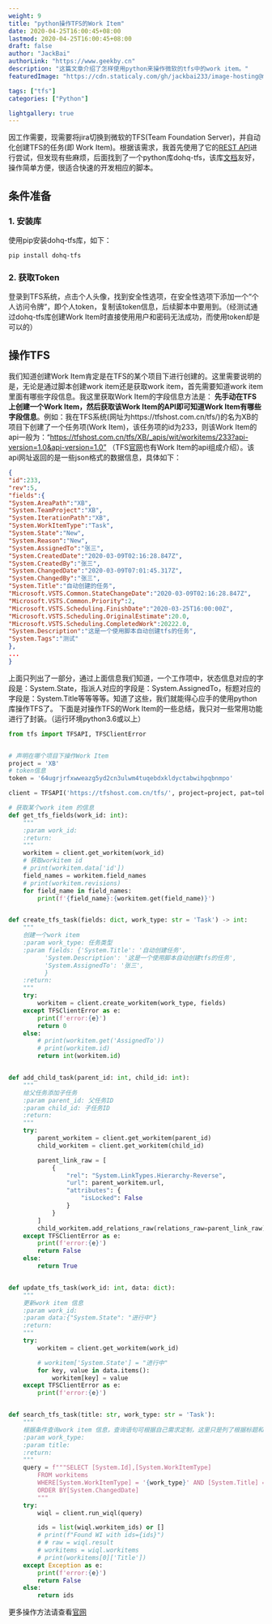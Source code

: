 ```yaml
---
weight: 9
title: "python操作TFS的Work Item"
date: 2020-04-25T16:00:45+08:00
lastmod: 2020-04-25T16:00:45+08:00
draft: false
author: "JackBai"
authorLink: "https://www.geekby.cn"
description: "这篇文章介绍了怎样使用python来操作微软的tfs中的work item。"
featuredImage: "https://cdn.staticaly.com/gh/jackbai233/image-hosting@master/20211024/python-tfs.5r4p0wc7jjo0.png"

tags: ["tfs"]
categories: ["Python"]

lightgallery: true
---
```


因工作需要，现需要将jira切换到微软的TFS(Team Foundation Server)，并自动化创建TFS的任务(即 Work Item)。根据该需求，我首先使用了它的[REST API](https://docs.microsoft.com/zh-cn/rest/api/azure/devops/wit/work%20items?view=azure-devops-rest-6.0)进行尝试，但发现有些麻烦，后面找到了一个python库dohq-tfs，该库[文档](https://devopshq.github.io/tfs/installation.html)友好，操作简单方便，很适合快速的开发相应的脚本。
<!--more-->

## 条件准备
### 1. 安装库
使用pip安装dohq-tfs库，如下：

```
pip install dohq-tfs
```
### 2. 获取Token
登录到TFS系统，点击个人头像，找到安全性选项，在安全性选项下添加一个“个人访问令牌”，即个人token，复制该token信息，后续脚本中要用到。（经测试通过dohq-tfs库创建Work Item时直接使用用户和密码无法成功，而使用token却是可以的）

## 操作TFS

我们知道创建Work Item肯定是在TFS的某个项目下进行创建的。这里需要说明的是，无论是通过脚本创建work item还是获取work item，首先需要知道work item里面有哪些字段信息。我这里获取Work Item的字段信息方法是： **先手动在TFS上创建一个Work Item，然后获取该Work Item的API即可知道Work Item有哪些字段信息**。例如：我在TFS系统(网址为https://tfshost.com.cn/tfs/)的名为XB的项目下创建了一个任务项(Work Item)，该任务项的id为233，则该Work Item的api一般为：“https://tfshost.com.cn/tfs/XB/_apis/wit/workitems/233?api-version=1.0&api-version=1.0” （TFS[官网](https://docs.microsoft.com/zh-cn/rest/api/azure/devops/wit/work%20items/get%20work%20item?view=azure-devops-rest-6.0)也有Work Item的api组成介绍）。该api网址返回的是一些json格式的数据信息，具体如下：
```json
{
"id":233,
"rev":5,
"fields":{
"System.AreaPath":"XB",
"System.TeamProject":"XB",
"System.IterationPath":"XB",
"System.WorkItemType":"Task",
"System.State":"New",
"System.Reason":"New",
"System.AssignedTo":"张三",
"System.CreatedDate":"2020-03-09T02:16:28.847Z",
"System.CreatedBy":"张三",
"System.ChangedDate":"2020-03-09T07:01:45.317Z",
"System.ChangedBy":"张三",
"System.Title":"自动创建的任务",
"Microsoft.VSTS.Common.StateChangeDate":"2020-03-09T02:16:28.847Z",
"Microsoft.VSTS.Common.Priority":2,
"Microsoft.VSTS.Scheduling.FinishDate":"2020-03-25T16:00:00Z",
"Microsoft.VSTS.Scheduling.OriginalEstimate":20.0,
"Microsoft.VSTS.Scheduling.CompletedWork":20222.0,
"System.Description":"这是一个使用脚本自动创建tfs的任务",
"System.Tags":"测试"
},
...
}
```
上面只列出了一部分，通过上面信息我们知道，一个工作项中，状态信息对应的字段是：System.State，指派人对应的字段是：System.AssignedTo，标题对应的字段是：System.Title等等等等。知道了这些，我们就能得心应手的使用python库操作TFS了。
下面是对操作TFS的Work Item的一些总结，我只对一些常用功能进行了封装。（运行环境python3.6或以上）

```python
from tfs import TFSAPI, TFSClientError


# 声明在哪个项目下操作Work Item
project = 'XB'
# token信息
token = '64ugrjrfxwweazg5yd2cn3ulwm4tuqebdxkldyctabwihpqbnmpo'

client = TFSAPI('https://tfshost.com.cn/tfs/', project=project, pat=token)

# 获取某个work item 的信息
def get_tfs_fields(work_id: int):
    """
    :param work_id:
    :return:
    """
    workitem = client.get_workitem(work_id)
    # 获取workitem id
    # print(workitem.data['id'])
    field_names = workitem.field_names
    # print(workitem.revisions)
    for field_name in field_names:
        print(f'{field_name}:{workitem.get(field_name)}')


def create_tfs_task(fields: dict, work_type: str = 'Task') -> int:
    """
    创建一个work item
    :param work_type: 任务类型
    :param fields: {'System.Title': '自动创建任务',
          'System.Description': '这是一个使用脚本自动创建tfs的任务',
          'System.AssignedTo': '张三',
          }
    :return:
    """
    try:
        workitem = client.create_workitem(work_type, fields)
    except TFSClientError as e:
        print(f'error:{e}')
        return 0
    else:
        # print(workitem.get('AssignedTo'))
        # print(workitem.id)
        return int(workitem.id)


def add_child_task(parent_id: int, child_id: int):
    """
    给父任务添加子任务
    :param parent_id: 父任务ID
    :param child_id: 子任务ID
    :return:
    """
    try:
        parent_workitem = client.get_workitem(parent_id)
        child_workitem = client.get_workitem(child_id)

        parent_link_raw = [
            {
                "rel": "System.LinkTypes.Hierarchy-Reverse",
                "url": parent_workitem.url,
                "attributes": {
                    "isLocked": False
                }
            }
        ]
        child_workitem.add_relations_raw(relations_raw=parent_link_raw)
    except TFSClientError as e:
        print(f'error:{e}')
        return False
    else:
        return True


def update_tfs_task(work_id: int, data: dict):
    """
    更新work item 信息
    :param work_id:
    :param data:{"System.State": "进行中"}
    :return:
    """
    try:
        workitem = client.get_workitem(work_id)

        # workitem['System.State'] = "进行中"
        for key, value in data.items():
            workitem[key] = value
    except TFSClientError as e:
        print(f'error:{e}')


def search_tfs_task(title: str, work_type: str = 'Task'):
    """
    根据条件查询work item 信息，查询语句可根据自己需求定制，这里只是列了根据标题和任务类型查询
    :param work_type:
    :param title:
    :return:
    """
    query = f"""SELECT [System.Id],[System.WorkItemType]
        FROM workitems
        WHERE[System.WorkItemType] = '{work_type}' AND [System.Title] = '{title}'
        ORDER BY[System.ChangedDate]
        """
    try:
        wiql = client.run_wiql(query)

        ids = list(wiql.workitem_ids) or []
        # print(f"Found WI with ids={ids}")
        # # raw = wiql.result
        # workitems = wiql.workitems
        # print(workitems[0]['Title'])
    except Exception as e:
        print(f'error:{e}')
        return False
    else:
        return ids
```

更多操作方法请查看[官网](https://devopshq.github.io/tfs/installation.html)

